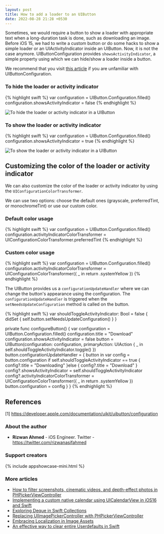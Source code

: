 ```yaml
---
layout: post
title: How to add a loader to an UIButton
date: 2022-08-28 21:28 +0530
---
```

Sometimes, we would require a button to show a loader with appropriate text when a long-duration task is done, such as downloading an image. Before iOS 15, we had to write a custom button or do some hacks to show a simple loader or an UIActivityIndicator inside an UIButton. Now, it is not the case anymore. UIButtonConfiguration provides ```showsActivityIndicator```, a simple property using which we can hide/show a loader inside a button.

We recommend that you visit [this article](/blog/2021/08/23/customizing-uibutton-in-ios-15/) if you are unfamiliar with UIButtonConfiguration. 


### To hide the loader or activity indicator 
{% highlight swift %}
var configuration = UIButton.Configuration.filled()
configuration.showsActivityIndicator = false
{% endhighlight %}


![To hide the loader or activity indicator in a UIButton](https://ik.imagekit.io/ogr1ppev3u/OhMySwift/UIButton/tr:w-300,r-15/tap_to_download?ik-sdk-version=javascript-1.4.3&updatedAt=1661706066724&style=centerme)

### To show the loader or activity indicator
{% highlight swift %}
var configuration = UIButton.Configuration.filled()
configuration.showsActivityIndicator = true
{% endhighlight %}

![To show the loader or activity indicator in a UIButton](https://ik.imagekit.io/ogr1ppev3u/OhMySwift/UIButton/tr:w-300,r-15/downloading_image?ik-sdk-version=javascript-1.4.3&updatedAt=1661705998865&style=centerme)

## Customizing the color of the loader or activity indicator

We can also customize the color of the loader or activity indicator by using the ```UIConfigurationColorTransformer```. 

We can use two options: choose the default ones (grayscale, preferredTint, or monochromeTint) or use our custom color. 

### Default color usage

{% highlight swift %}
var configuration = UIButton.Configuration.filled()
configuration.activityIndicatorColorTransformer = UIConfigurationColorTransformer.preferredTint
{% endhighlight %}

### Custom color usage 

{% highlight swift %}
var configuration = UIButton.Configuration.filled()
configuration.activityIndicatorColorTransformer = UIConfigurationColorTransformer({ _ in
    return .systemYellow
})
{% endhighlight %}

The UIButton provides us a ```configurationUpdateHandler``` where we can change the button's appearance using the configuration. The ```configurationUpdateHandler``` is triggered when the ```setNeedsUpdateConfiguration``` method is called on the button.


{% highlight swift %}
var  shouldToggleActivityIndicator: Bool = false {
    didSet {
        self.button.setNeedsUpdateConfiguration()
    }
}

private  func  configureButton() {
    var configuration = UIButton.Configuration.filled()
    configuration.title = "Download"
    configuration.showsActivityIndicator = false
    button = UIButton(configuration: configuration, primaryAction: UIAction { _ in
        self.shouldToggleActivityIndicator.toggle()
    })
    button.configurationUpdateHandler = { button in
        var config = button.configuration
        if  self.shouldToggleActivityIndicator == true {
            config?.title = "Downloading"
        }else {
            config?.title = "Download"
        }
        config?.showsActivityIndicator = self.shouldToggleActivityIndicator
        config?.activityIndicatorColorTransformer = UIConfigurationColorTransformer({ _ in
            return .systemYellow
        })
        button.configuration = config
    }
}
{% endhighlight %}

## References

[1] <https://developer.apple.com/documentation/uikit/uibutton/configuration>

### About the author

- **Rizwan Ahmed** - iOS Engineer.  Twitter - <https://twitter.com/rizwanasifahmed>

### Support creators
{% include appshowcase-mini.html %}

### More articles

- [How to filter screenshots, cinematic videos, and depth-effect photos in PHPickerViewController](/blog/2022/06/26/how-to-filter-screenshots-cinematic-videos-and-depth-effect-photos-in-phpickerviewcontroller/)
- [Implementing a custom native calendar using UICalendarView in iOS16 and Swift](/blog/2022/06/12/implementing-a-custom-native-calendar-using-uicalendarview-in-ios16-and-swift/)
- [Exploring Deque in Swift Collections](/blog/2021/04/14/exploring-deque-in-swift-collections/)
- [Replacing UIImagePickerController with PHPickerViewController](/blog/2020/08/29/replacing-uiimagepickercontroller-with-phpickerviewcontroller/)
- [Embracing Localization in Image Assets](/blog/2020/06/14/embracing-localization-in-image-assets/)
- [An effective way to clear entire Userdefaults in Swift](/blog/2020/05/19/an-effective-way-to-clear-entire-userdefaults-in-swift/)

